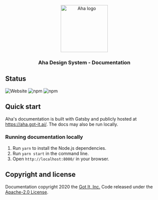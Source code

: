<p align="center">
  <a href="https://aha.got-it.ai">
    <img src="https://raw.githubusercontent.com/gotitinc/aha-assets/master/origin/ahaui-logo-trasparent.svg" alt="Aha logo" width="150" height="150">
  </a>
</p>

<h3 align="center">Aha Design System - Documentation</h3>


## Status

![Website](https://img.shields.io/website?url=https%3A%2F%2Faha.got-it.ai&label=Documentation)
![npm](https://img.shields.io/npm/v/@ahaui/css?label=CSS)
![npm](https://img.shields.io/npm/v/@ahaui/react?label=React)
## Quick start 

Aha's documentation is built with Gatsby and publicly hosted at https://aha.got-it.ai/. The docs may also be run locally.

### Running documentation locally

1. Run `yarn` to install the Node.js dependencies.
3. Run `yarn start` in the command line.
4. Open `http://localhost:8000/` in your browser.


## Copyright and license

Documentation copyright 2020 the [Got It, Inc.](https://www.got-it.ai) Code released under the [Apache-2.0 License](https://github.com/gotitinc/aha/blob/master/LICENSE).
